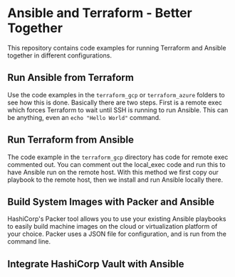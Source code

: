 # Ansible and Terraform - Better Together
This repository contains code examples for running Terraform and Ansible together in different configurations.

## Run Ansible from Terraform
Use the code examples in the `terraform_gcp` or `terraform_azure` folders to see how this is done. Basically there are two steps. First is a remote exec which forces Terraform to wait until SSH is running to run Ansible. This can be anything, even an `echo "Hello World"` command.

## Run Terraform from Ansible
The code example in the `terraform_gcp` directory has code for remote exec commented out. You can comment out the local_exec code and run this to have Ansible run on the remote host. With this method we first copy our playbook to the remote host, then we install and run Ansible locally there.

## Build System Images with Packer and Ansible
HashiCorp's Packer tool allows you to use your existing Ansible playbooks to easily build machine images on the cloud or virtualization platform of your choice. Packer uses a JSON file for configuration, and is run from the command line. 

## Integrate HashiCorp Vault with Ansible